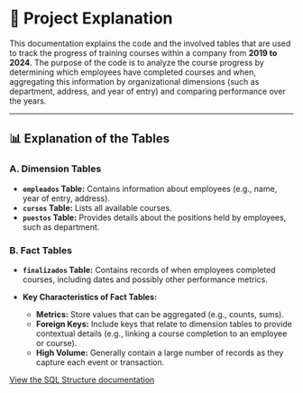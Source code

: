 # 📄 Project Explanation

This documentation explains the code and the involved tables that are used to track the progress of training courses within a company from **2019 to 2024**. The purpose of the code is to analyze the course progress by determining which employees have completed courses and when, aggregating this information by organizational dimensions (such as department, address, and year of entry) and comparing performance over the years.

---

## 📊 Explanation of the Tables

### A. Dimension Tables

  - **`empleados` Table:** Contains information about employees (e.g., name, year of entry, address).
  - **`cursos` Table:** Lists all available courses.
  - **`puestos` Table:** Provides details about the positions held by employees, such as department.

### B. Fact Tables

- **`finalizados` Table:** Contains records of when employees completed courses, including dates and possibly other performance metrics.

- **Key Characteristics of Fact Tables:**
  - **Metrics:** Store values that can be aggregated (e.g., counts, sums).
  - **Foreign Keys:** Include keys that relate to dimension tables to provide contextual details (e.g., linking a course completion to an employee or course).
  - **High Volume:** Generally contain a large number of records as they capture each event or transaction.

[View the SQL Structure documentation](<SQL Structure.md>)




